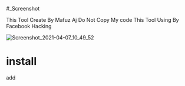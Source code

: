 #_Screenshot









This Tool Create By Mafuz Aj
Do Not Copy My code
This Tool Using By Facebook Hacking

![Screenshot_2021-04-07_10_49_52](https://user-images.githubusercontent.com/82075400/113815518-eb146800-9790-11eb-8b74-710bee593e35.png)

# install
add
